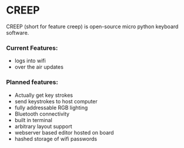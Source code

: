 # CREEP
CREEP (short for feature creep) is open-source micro python keyboard software. 

### Current Features:
  - logs into wifi
  - over the air updates
  

### Planned features:
  - Actually get key strokes
  - send keystrokes to host computer
  - fully addressable RGB lighting
  - Bluetooth connectivity
  - built in terminal
  - arbitrary layout support
  - webserver based editor hosted on board
  - hashed storage of wifi passwords

